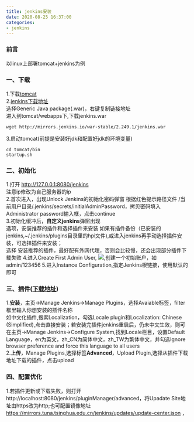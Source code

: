 ```yaml
---
title: jenkins安装
date: 2020-08-25 16:37:00
categories:
- jenkins
---
```

### 前言
以linux上部署tomcat+jenkins为例
### 一、下载
1.下载[tomcat](https://tomcat.apache.org/download-90.cgi)
<br>2.[jenkins下载地址]((https://jenkins.io/zh/download/))
<br>选择Generic Java package(.war)，右键复制链接地址
<br>进入到tomcat/webapps下,下载jenkins.war
```
wget http://mirrors.jenkins.io/war-stable/2.249.1/jenkins.war 
```
3.启动tomcat(前提是安装好jdk和配置好jdk的环境变量)
```
cd tomcat/bin
startup.sh
```
### 二、初始化
1.打开 http://127.0.0.1:8080/jenkins
<br>注意ip修改为自己服务器的ip
<br>2.首次进入，出现Unlock Jenkins的初始化密码弹窗
根据红色提示路径文件 /当前用户目录/.jenkins/secrets/initialAdminPassword，拷贝密码填入Administrator password输入框，点击continue
<br>3.初始化缓冲后，**自定义jenkins**弹窗出现
<br>选项，安装推荐的插件和选择插件来安装
如果有插件备份（已安装的jenkins,~/.jenkins/plugins目录里的hpi文件),或进入jenkins再手动选择插件安装，可选择插件来安装；
<br>选择 安装推荐的插件，最好配有外网代理，否则会比较慢，还会出现部分插件下载失败
4.进入Create First Admin User,
![](../images/jenkins-plugins-download.png),创建一个初始账户，如admin/123456
5.进入Instance Configuration,指定Jenkins根链接，使用默认的即可

### 三、插件([下载地址](http://updates.jenkins-ci.org/download/plugins/))
1.**安装**，主页->Manage Jenkins->Manage Plugins，选择Avaiable标签，filter框里输入你想安装的插件名称
<br>如中文化插件,搜索Localization，勾选Locale plugin和Localization: Chinese (Simplified),点击直接安装；若安装完插件jenkins重启后，仍未中文生效，则可在主页->Manage Jenkins->Configure System,找到Locale栏目，设置Default Language，en为英文，zh_CN为简体中文，zh_TW为繁体中文，并勾选Ignore browser preference and force this language to all users
<br>2.**上传**，Manage Plugins,选择标签**Advanced**，Upload Plugin,选择从插件下载地址下载的插件，点击upload

### 四、配置优化
1.若插件更新或下载失败，则打开http://localhost:8080/jenkins/pluginManager/advanced，将Upadate Site地址由https改为http;也可配置镜像地址 https://mirrors.tuna.tsinghua.edu.cn/jenkins/updates/update-center.json
，


